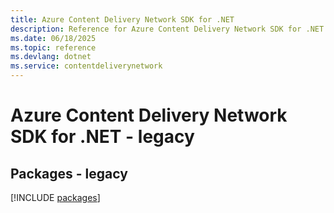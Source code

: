 ```yaml
---
title: Azure Content Delivery Network SDK for .NET
description: Reference for Azure Content Delivery Network SDK for .NET
ms.date: 06/18/2025
ms.topic: reference
ms.devlang: dotnet
ms.service: contentdeliverynetwork
---
```

# Azure Content Delivery Network SDK for .NET - legacy
## Packages - legacy
[!INCLUDE [packages](content-delivery-network-index.md)]